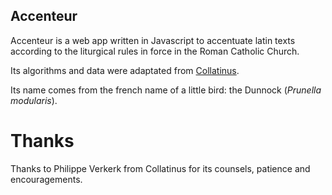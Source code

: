 ## Accenteur

Accenteur is a web app written in Javascript to accentuate latin texts according to the liturgical rules in force in the Roman Catholic Church.

Its algorithms and data were adaptated from [Collatinus](https://github.com/biblissima/collatinus).

Its name comes from the french name of a little bird: the Dunnock (*Prunella modularis*).


# Thanks

Thanks to Philippe Verkerk from Collatinus for its counsels, patience and encouragements.

